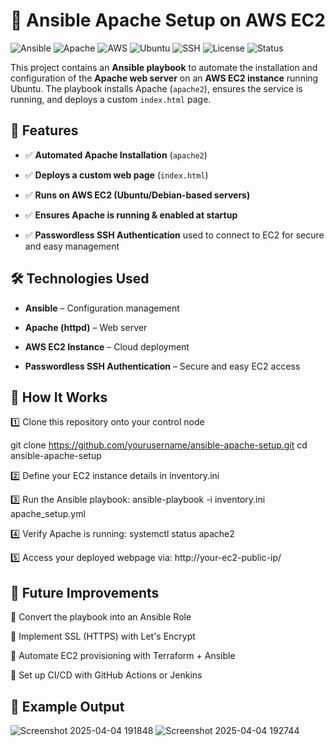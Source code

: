 # 🚀 Ansible Apache Setup on AWS EC2

![Ansible](https://img.shields.io/badge/Ansible-%230A57A1?style=flat-square&logo=ansible&logoColor=white)
![Apache](https://img.shields.io/badge/Apache-%23D22128?style=flat-square&logo=apache&logoColor=white)
![AWS](https://img.shields.io/badge/AWS-%23232F3E?style=flat-square&logo=amazon-aws&logoColor=white)
![Ubuntu](https://img.shields.io/badge/Ubuntu-%23E95420?style=flat-square&logo=ubuntu&logoColor=white)
![SSH](https://img.shields.io/badge/SSH-%232C6B7D?style=flat-square&logo=openssh&logoColor=white)
![License](https://img.shields.io/badge/license-MIT-blue)
![Status](https://img.shields.io/badge/status-Active-brightgreen)

This project contains an **Ansible playbook** to automate the installation and configuration of the **Apache web server** on an **AWS EC2 instance** running Ubuntu. 
The playbook installs Apache (`apache2`), ensures the service is running, and deploys a custom `index.html` page.

## 📌 Features
- ✅ **Automated Apache Installation** (`apache2`)
 
- ✅ **Deploys a custom web page** (`index.html`)
 
- ✅ **Runs on AWS EC2 (Ubuntu/Debian-based servers)**
  
- ✅ **Ensures Apache is running & enabled at startup**
 
- ✅ **Passwordless SSH Authentication** used to connect to EC2 for secure and easy management
 

## 🛠️ Technologies Used

- **Ansible** – Configuration management
 
- **Apache (httpd)** – Web server
 
- **AWS EC2 Instance** – Cloud deployment
 
- **Passwordless SSH Authentication** – Secure and easy EC2 access



## 🚀 How It Works

1️⃣ Clone this repository onto your control node  
 
   git clone https://github.com/yourusername/ansible-apache-setup.git
   cd ansible-apache-setup

2️⃣ Define your EC2 instance details in inventory.ini

3️⃣ Run the Ansible playbook:
ansible-playbook -i inventory.ini apache_setup.yml

4️⃣ Verify Apache is running:
systemctl status apache2

5️⃣ Access your deployed webpage via:
http://your-ec2-public-ip/



## 🎯 Future Improvements

🔹 Convert the playbook into an Ansible Role

🔹 Implement SSL (HTTPS) with Let's Encrypt

🔹 Automate EC2 provisioning with Terraform + Ansible

🔹 Set up CI/CD with GitHub Actions or Jenkins

## 📸 Example Output

![Screenshot 2025-04-04 191848](https://github.com/user-attachments/assets/02d543d7-785c-40c7-b030-03a7f7c16bb1)
![Screenshot 2025-04-04 192744](https://github.com/user-attachments/assets/29848681-7182-4825-882c-1e11f722acae)



